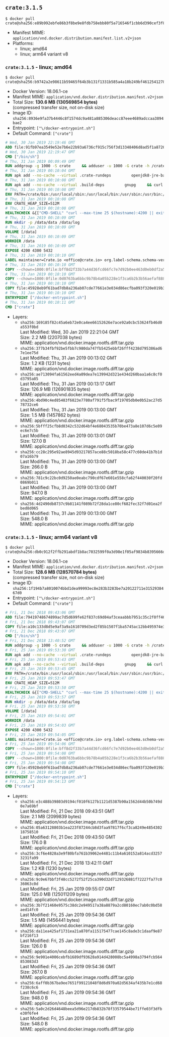 ## `crate:3.1.5`

```console
$ docker pull crate@sha256:e89b992ebfe86b3f8be9e8fdb758ebb80f5a716546f1cbb6d390cef3f8840ea7
```

-	Manifest MIME: `application/vnd.docker.distribution.manifest.list.v2+json`
-	Platforms:
	-	linux; amd64
	-	linux; arm64 variant v8

### `crate:3.1.5` - linux; amd64

```console
$ docker pull crate@sha256:b9742a2e98611b59465f64b3b131f1331b585a4a18b249bf46125412783941be
```

-	Docker Version: 18.06.1-ce
-	Manifest MIME: `application/vnd.docker.distribution.manifest.v2+json`
-	Total Size: **130.6 MB (130569854 bytes)**  
	(compressed transfer size, not on-disk size)
-	Image ID: `sha256:8936e9fa37b4446c8f1574dc9a481a885306deacc87eee4689adccaa3894bae2`
-	Entrypoint: `["\/docker-entrypoint.sh"]`
-	Default Command: `["crate"]`

```dockerfile
# Wed, 30 Jan 2019 22:19:46 GMT
ADD file:91fb97ea3549e52e7b6e22b93a6736cf915c756f3d13348406d8ad5f1a872680 in / 
# Wed, 30 Jan 2019 22:19:47 GMT
CMD ["/bin/sh"]
# Thu, 31 Jan 2019 00:09:49 GMT
RUN addgroup -g 1000 -S crate     && adduser -u 1000 -G crate -h /crate -S crate
# Thu, 31 Jan 2019 00:10:04 GMT
RUN apk add --no-cache --virtual .crate-rundeps         openjdk8-jre-base         python3         openssl         curl         coreutils     && apk add --no-cache --virtual .build-deps         gnupg         tar     && curl -fSL -O https://cdn.crate.io/downloads/releases/crate-3.1.5.tar.gz     && curl -fSL -O https://cdn.crate.io/downloads/releases/crate-3.1.5.tar.gz.asc     && export GNUPGHOME="$(mktemp -d)"     && gpg --keyserver hkp://keyserver.ubuntu.com:80 --recv-keys 90C23FC6585BC0717F8FBFC37FAAE51A06F6EAEB     && gpg --batch --verify crate-3.1.5.tar.gz.asc crate-3.1.5.tar.gz     && rm -rf "$GNUPGHOME" crate-3.1.5.tar.gz.asc     && tar -xf crate-3.1.5.tar.gz -C /crate --strip-components=1     && rm crate-3.1.5.tar.gz     && ln -sf /usr/bin/python3 /usr/bin/python     && apk del .build-deps
# Thu, 31 Jan 2019 00:10:08 GMT
RUN apk add --no-cache --virtual .build-deps         gnupg     && curl -fSL -O https://cdn.crate.io/downloads/releases/crash_standalone_0.24.2    && curl -fSL -O https://cdn.crate.io/downloads/releases/crash_standalone_0.24.2.asc     && export GNUPGHOME="$(mktemp -d)"     && gpg --keyserver hkp://keyserver.ubuntu.com:80 --recv-keys 90C23FC6585BC0717F8FBFC37FAAE51A06F6EAEB     && gpg --batch --verify crash_standalone_0.24.2.asc crash_standalone_0.24.2     && rm -rf "$GNUPGHOME" crash_standalone_0.24.2.asc     && mv crash_standalone_0.24.2 /usr/local/bin/crash     && chmod +x /usr/local/bin/crash     && apk del .build-deps
# Thu, 31 Jan 2019 00:10:08 GMT
ENV PATH=/crate/bin:/usr/local/sbin:/usr/local/bin:/usr/sbin:/usr/bin:/sbin:/bin
# Thu, 31 Jan 2019 00:10:08 GMT
ENV CRATE_HEAP_SIZE=512M
# Thu, 31 Jan 2019 00:10:08 GMT
HEALTHCHECK &{["CMD-SHELL" "curl --max-time 25 $(hostname):4200 || exit 1"] "30s" "30s" "0s" '\x00'}
# Thu, 31 Jan 2019 00:10:09 GMT
RUN mkdir -p /data/data /data/log
# Thu, 31 Jan 2019 00:10:09 GMT
VOLUME [/data]
# Thu, 31 Jan 2019 00:10:09 GMT
WORKDIR /data
# Thu, 31 Jan 2019 00:10:09 GMT
EXPOSE 4200 4300 5432
# Thu, 31 Jan 2019 00:10:10 GMT
LABEL maintainer=Crate.io <office@crate.io> org.label-schema.schema-version=1.0 org.label-schema.build-date=2019-01-22T17:02:01.628483081+00:00 org.label-schema.name=crate org.label-schema.description=CrateDB is a distributed SQL database handles massive amounts of machine data in real-time. org.label-schema.url=https://crate.io/products/cratedb/ org.label-schema.vcs-url=https://github.com/crate/docker-crate org.label-schema.vendor=Crate.io org.label-schema.version=3.1.5
# Thu, 31 Jan 2019 00:10:10 GMT
COPY --chown=1000:0file:bff8d2f33b7a44d36fcd66fc7e7d92b0ee463d0eb0df2a56e42511d4f1b3e9b2 in /crate/config/crate.yml 
# Thu, 31 Jan 2019 00:10:10 GMT
COPY --chown=1000:0file:0d0763ba6bbc9b78b4a05b228e1f3ca6b2b3b56aefaf888ab848f021062291d1 in /crate/config/log4j2.properties 
# Thu, 31 Jan 2019 00:10:10 GMT
COPY file:45928eb9f61bad7db8a236ab07cde77661e3e034d86ecfba093f320e019b3ce0 in /docker-entrypoint.sh 
# Thu, 31 Jan 2019 00:10:10 GMT
ENTRYPOINT ["/docker-entrypoint.sh"]
# Thu, 31 Jan 2019 00:10:11 GMT
CMD ["crate"]
```

-	Layers:
	-	`sha256:169185f82c45a6eb72e0ca4ee66152626e7ace92a0cbc53624fb46d0a553f0bd`  
		Last Modified: Wed, 30 Jan 2019 22:21:04 GMT  
		Size: 2.2 MB (2207038 bytes)  
		MIME: application/vnd.docker.image.rootfs.diff.tar.gzip
	-	`sha256:377b34fbf92be5fbb7c980da747fb5425ebbf26fff4238d795386ad67e1ee75d`  
		Last Modified: Thu, 31 Jan 2019 00:13:02 GMT  
		Size: 1.2 KB (1231 bytes)  
		MIME: application/vnd.docker.image.rootfs.diff.tar.gzip
	-	`sha256:ae713094fa61562eed4a09dea7e139942d321e434d260baa1a6c8cf0d3795a85`  
		Last Modified: Thu, 31 Jan 2019 00:13:17 GMT  
		Size: 126.9 MB (126901835 bytes)  
		MIME: application/vnd.docker.image.rootfs.diff.tar.gzip
	-	`sha256:4bd90c4ed85483f6823e7780af791f5fbac9f19705db0e0b52ac27d578732ce6`  
		Last Modified: Thu, 31 Jan 2019 00:13:00 GMT  
		Size: 1.5 MB (1457862 bytes)  
		MIME: application/vnd.docker.image.rootfs.diff.tar.gzip
	-	`sha256:5bfff25cfb8d0342c532d64bf4e68043535b70be473a8e107d6c5e09ec6e7c5b`  
		Last Modified: Thu, 31 Jan 2019 00:13:01 GMT  
		Size: 127.0 B  
		MIME: application/vnd.docker.image.rootfs.diff.tar.gzip
	-	`sha256:cc28c295e92ae8945d93217857ace88c5018ba58c477c60de41b7b1d07a16b79`  
		Last Modified: Thu, 31 Jan 2019 00:13:00 GMT  
		Size: 266.0 B  
		MIME: application/vnd.docker.image.rootfs.diff.tar.gzip
	-	`sha256:781c9c22bc0d9250ae0eabc790cdf67e601e558cfa62f440030f20fd0869b011`  
		Last Modified: Thu, 31 Jan 2019 00:13:00 GMT  
		Size: 947.0 B  
		MIME: application/vnd.docker.image.rootfs.diff.tar.gzip
	-	`sha256:4d2490db8737c9b81141f089b72f28da1ce80cf682fec32f7d01ea2fbed8d065`  
		Last Modified: Thu, 31 Jan 2019 00:13:00 GMT  
		Size: 548.0 B  
		MIME: application/vnd.docker.image.rootfs.diff.tar.gzip

### `crate:3.1.5` - linux; arm64 variant v8

```console
$ docker pull crate@sha256:db0c912f2ffb291abdf1b8ac7032599f0a3d98e1f05af9834b8395666dd5a9b3
```

-	Docker Version: 18.06.1-ce
-	Manifest MIME: `application/vnd.docker.distribution.manifest.v2+json`
-	Total Size: **128.6 MB (128570784 bytes)**  
	(compressed transfer size, not on-disk size)
-	Image ID: `sha256:1f194b7a8010074bbd1dea99993ec8e283b3283be7a20122711e3152938467d0`
-	Entrypoint: `["\/docker-entrypoint.sh"]`
-	Default Command: `["crate"]`

```dockerfile
# Fri, 21 Dec 2018 09:43:06 GMT
ADD file:79419748674899ac7d5d699fe62f837c69d04af3ceaabbb7951c35c2f0ff46fa in / 
# Fri, 21 Dec 2018 09:43:07 GMT
COPY file:a10c133d8d5e9af3a9a1610709d3ed2f85b1507f1ba5745ac12bb495974e3fe6 in /etc/localtime 
# Fri, 21 Dec 2018 09:43:07 GMT
CMD ["/bin/sh"]
# Fri, 21 Dec 2018 13:40:52 GMT
RUN addgroup -g 1000 -S crate     && adduser -u 1000 -G crate -h /crate -S crate
# Fri, 25 Jan 2019 09:53:30 GMT
RUN apk add --no-cache --virtual .crate-rundeps         openjdk8-jre-base         python3         openssl         curl         coreutils     && apk add --no-cache --virtual .build-deps         gnupg         tar     && curl -fSL -O https://cdn.crate.io/downloads/releases/crate-3.1.5.tar.gz     && curl -fSL -O https://cdn.crate.io/downloads/releases/crate-3.1.5.tar.gz.asc     && export GNUPGHOME="$(mktemp -d)"     && gpg --keyserver hkp://keyserver.ubuntu.com:80 --recv-keys 90C23FC6585BC0717F8FBFC37FAAE51A06F6EAEB     && gpg --batch --verify crate-3.1.5.tar.gz.asc crate-3.1.5.tar.gz     && rm -rf "$GNUPGHOME" crate-3.1.5.tar.gz.asc     && tar -xf crate-3.1.5.tar.gz -C /crate --strip-components=1     && rm crate-3.1.5.tar.gz     && ln -sf /usr/bin/python3 /usr/bin/python     && apk del .build-deps
# Fri, 25 Jan 2019 09:53:43 GMT
RUN apk add --no-cache --virtual .build-deps         gnupg     && curl -fSL -O https://cdn.crate.io/downloads/releases/crash_standalone_0.24.2    && curl -fSL -O https://cdn.crate.io/downloads/releases/crash_standalone_0.24.2.asc     && export GNUPGHOME="$(mktemp -d)"     && gpg --keyserver hkp://keyserver.ubuntu.com:80 --recv-keys 90C23FC6585BC0717F8FBFC37FAAE51A06F6EAEB     && gpg --batch --verify crash_standalone_0.24.2.asc crash_standalone_0.24.2     && rm -rf "$GNUPGHOME" crash_standalone_0.24.2.asc     && mv crash_standalone_0.24.2 /usr/local/bin/crash     && chmod +x /usr/local/bin/crash     && apk del .build-deps
# Fri, 25 Jan 2019 09:53:45 GMT
ENV PATH=/crate/bin:/usr/local/sbin:/usr/local/bin:/usr/sbin:/usr/bin:/sbin:/bin
# Fri, 25 Jan 2019 09:53:47 GMT
ENV CRATE_HEAP_SIZE=512M
# Fri, 25 Jan 2019 09:53:50 GMT
HEALTHCHECK &{["CMD-SHELL" "curl --max-time 25 $(hostname):4200 || exit 1"] "30s" "30s" "0s" '\x00'}
# Fri, 25 Jan 2019 09:53:57 GMT
RUN mkdir -p /data/data /data/log
# Fri, 25 Jan 2019 09:53:58 GMT
VOLUME [/data]
# Fri, 25 Jan 2019 09:54:01 GMT
WORKDIR /data
# Fri, 25 Jan 2019 09:54:03 GMT
EXPOSE 4200 4300 5432
# Fri, 25 Jan 2019 09:54:05 GMT
LABEL maintainer=Crate.io <office@crate.io> org.label-schema.schema-version=1.0 org.label-schema.build-date=2019-01-22T17:02:01.628483081+00:00 org.label-schema.name=crate org.label-schema.description=CrateDB is a distributed SQL database handles massive amounts of machine data in real-time. org.label-schema.url=https://crate.io/products/cratedb/ org.label-schema.vcs-url=https://github.com/crate/docker-crate org.label-schema.vendor=Crate.io org.label-schema.version=3.1.5
# Fri, 25 Jan 2019 09:54:06 GMT
COPY --chown=1000:0file:bff8d2f33b7a44d36fcd66fc7e7d92b0ee463d0eb0df2a56e42511d4f1b3e9b2 in /crate/config/crate.yml 
# Fri, 25 Jan 2019 09:54:08 GMT
COPY --chown=1000:0file:0d0763ba6bbc9b78b4a05b228e1f3ca6b2b3b56aefaf888ab848f021062291d1 in /crate/config/log4j2.properties 
# Fri, 25 Jan 2019 09:54:08 GMT
COPY file:45928eb9f61bad7db8a236ab07cde77661e3e034d86ecfba093f320e019b3ce0 in /docker-entrypoint.sh 
# Fri, 25 Jan 2019 09:54:10 GMT
ENTRYPOINT ["/docker-entrypoint.sh"]
# Fri, 25 Jan 2019 09:54:13 GMT
CMD ["crate"]
```

-	Layers:
	-	`sha256:e3c488b39803d9194cf010f6127b1121d5387b90a1562d44b50b749d0e7a69bf`  
		Last Modified: Fri, 21 Dec 2018 09:43:51 GMT  
		Size: 2.1 MB (2099839 bytes)  
		MIME: application/vnd.docker.image.rootfs.diff.tar.gzip
	-	`sha256:05a63128803b1ea223f87244cb8d3faa97817f6cf3ca8249e485430218758510`  
		Last Modified: Fri, 21 Dec 2018 09:43:50 GMT  
		Size: 176.0 B  
		MIME: application/vnd.docker.image.rootfs.diff.tar.gzip
	-	`sha256:3cf6e4828a3e9f80bfa761b39062e4481c11b4a610152a814acd32573231fa99`  
		Last Modified: Fri, 21 Dec 2018 13:42:11 GMT  
		Size: 1.2 KB (1230 bytes)  
		MIME: application/vnd.docker.image.rootfs.diff.tar.gzip
	-	`sha256:9c0e67bbf3f48cc5272f52f25ca390d32d7129326881f72227fa77c036063c0d`  
		Last Modified: Fri, 25 Jan 2019 09:55:07 GMT  
		Size: 125.0 MB (125011209 bytes)  
		MIME: application/vnd.docker.image.rootfs.diff.tar.gzip
	-	`sha256:3b7f21460e9575c38dc2e949517a38a8879a2cd80160ec7ab0c0bd58aed14fc0`  
		Last Modified: Fri, 25 Jan 2019 09:54:36 GMT  
		Size: 1.5 MB (1456441 bytes)  
		MIME: application/vnd.docker.image.rootfs.diff.tar.gzip
	-	`sha256:da11ea425af1731ea21a870fa115175477cae145c8ade3c1daaf9e87bf216f13`  
		Last Modified: Fri, 25 Jan 2019 09:54:36 GMT  
		Size: 126.0 B  
		MIME: application/vnd.docker.image.rootfs.diff.tar.gzip
	-	`sha256:9e901e4006cebfb1689df93628a914d428008bc5a4998a3794fcb564853083d3`  
		Last Modified: Fri, 25 Jan 2019 09:54:36 GMT  
		Size: 267.0 B  
		MIME: application/vnd.docker.image.rootfs.diff.tar.gzip
	-	`sha256:6aff0b367ba9ee7651f99121048f8d6d970a02d5634af435b7e1cd68f238c6c6`  
		Last Modified: Fri, 25 Jan 2019 09:54:36 GMT  
		Size: 948.0 B  
		MIME: application/vnd.docker.image.rootfs.diff.tar.gzip
	-	`sha256:5a0c2d26d4648beea5d96e217db832b78f33579544be71ffe03f3dfbe30f6fe4`  
		Last Modified: Fri, 25 Jan 2019 09:54:36 GMT  
		Size: 548.0 B  
		MIME: application/vnd.docker.image.rootfs.diff.tar.gzip
